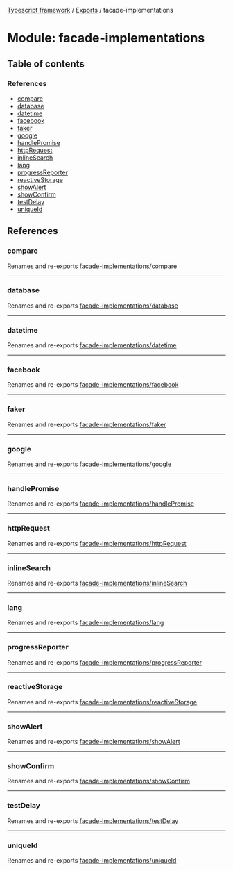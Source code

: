 [Typescript framework](../index.md) / [Exports](../modules.md) / facade-implementations

# Module: facade-implementations

## Table of contents

### References

- [compare](facade_implementations.md#compare)
- [database](facade_implementations.md#database)
- [datetime](facade_implementations.md#datetime)
- [facebook](facade_implementations.md#facebook)
- [faker](facade_implementations.md#faker)
- [google](facade_implementations.md#google)
- [handlePromise](facade_implementations.md#handlepromise)
- [httpRequest](facade_implementations.md#httprequest)
- [inlineSearch](facade_implementations.md#inlinesearch)
- [lang](facade_implementations.md#lang)
- [progressReporter](facade_implementations.md#progressreporter)
- [reactiveStorage](facade_implementations.md#reactivestorage)
- [showAlert](facade_implementations.md#showalert)
- [showConfirm](facade_implementations.md#showconfirm)
- [testDelay](facade_implementations.md#testdelay)
- [uniqueId](facade_implementations.md#uniqueid)

## References

### compare

Renames and re-exports [facade-implementations/compare](facade_implementations_compare.md)

___

### database

Renames and re-exports [facade-implementations/database](facade_implementations_database.md)

___

### datetime

Renames and re-exports [facade-implementations/datetime](facade_implementations_datetime.md)

___

### facebook

Renames and re-exports [facade-implementations/facebook](facade_implementations_facebook.md)

___

### faker

Renames and re-exports [facade-implementations/faker](facade_implementations_faker.md)

___

### google

Renames and re-exports [facade-implementations/google](facade_implementations_google.md)

___

### handlePromise

Renames and re-exports [facade-implementations/handlePromise](facade_implementations_handlePromise.md)

___

### httpRequest

Renames and re-exports [facade-implementations/httpRequest](facade_implementations_httpRequest.md)

___

### inlineSearch

Renames and re-exports [facade-implementations/inlineSearch](facade_implementations_inlineSearch.md)

___

### lang

Renames and re-exports [facade-implementations/lang](facade_implementations_lang.md)

___

### progressReporter

Renames and re-exports [facade-implementations/progressReporter](facade_implementations_progressReporter.md)

___

### reactiveStorage

Renames and re-exports [facade-implementations/reactiveStorage](facade_implementations_reactiveStorage.md)

___

### showAlert

Renames and re-exports [facade-implementations/showAlert](facade_implementations_showAlert.md)

___

### showConfirm

Renames and re-exports [facade-implementations/showConfirm](facade_implementations_showConfirm.md)

___

### testDelay

Renames and re-exports [facade-implementations/testDelay](facade_implementations_testDelay.md)

___

### uniqueId

Renames and re-exports [facade-implementations/uniqueId](facade_implementations_uniqueId.md)

